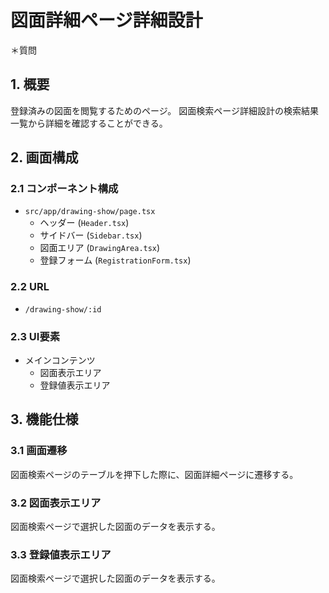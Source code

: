 # 図面詳細ページ詳細設計

＊質問


## 1. 概要
登録済みの図面を閲覧するためのページ。
図面検索ページ詳細設計の検索結果一覧から詳細を確認することができる。

## 2. 画面構成
### 2.1 コンポーネント構成
- `src/app/drawing-show/page.tsx`
  - ヘッダー (`Header.tsx`)
  - サイドバー (`Sidebar.tsx`)
  - 図面エリア (`DrawingArea.tsx`)
  - 登録フォーム (`RegistrationForm.tsx`)

### 2.2 URL
- `/drawing-show/:id`

### 2.3 UI要素
- メインコンテンツ
  - 図面表示エリア
  - 登録値表示エリア

## 3. 機能仕様
### 3.1 画面遷移
図面検索ページのテーブルを押下した際に、図面詳細ページに遷移する。

### 3.2 図面表示エリア
図面検索ページで選択した図面のデータを表示する。

### 3.3 登録値表示エリア
図面検索ページで選択した図面のデータを表示する。
